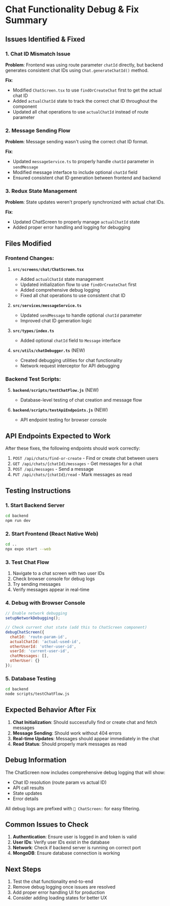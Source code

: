 # Chat Functionality Debug & Fix Summary

## Issues Identified & Fixed

### 1. **Chat ID Mismatch Issue**
**Problem**: Frontend was using route parameter `chatId` directly, but backend generates consistent chat IDs using `Chat.generateChatId()` method.

**Fix**: 
- Modified `ChatScreen.tsx` to use `findOrCreateChat` first to get the actual chat ID
- Added `actualChatId` state to track the correct chat ID throughout the component
- Updated all chat operations to use `actualChatId` instead of route parameter

### 2. **Message Sending Flow**
**Problem**: Message sending wasn't using the correct chat ID format.

**Fix**:
- Updated `messageService.ts` to properly handle `chatId` parameter in `sendMessage`
- Modified message interface to include optional `chatId` field
- Ensured consistent chat ID generation between frontend and backend

### 3. **Redux State Management**
**Problem**: State updates weren't properly synchronized with actual chat IDs.

**Fix**:
- Updated ChatScreen to properly manage `actualChatId` state
- Added proper error handling and logging for debugging

## Files Modified

### Frontend Changes:

1. **`src/screens/chat/ChatScreen.tsx`**
   - Added `actualChatId` state management
   - Updated initialization flow to use `findOrCreateChat` first
   - Added comprehensive debug logging
   - Fixed all chat operations to use consistent chat ID

2. **`src/services/messageService.ts`**
   - Updated `sendMessage` to handle optional `chatId` parameter
   - Improved chat ID generation logic

3. **`src/types/index.ts`**
   - Added optional `chatId` field to `Message` interface

4. **`src/utils/chatDebugger.ts`** (NEW)
   - Created debugging utilities for chat functionality
   - Network request interceptor for API debugging

### Backend Test Scripts:

5. **`backend/scripts/testChatFlow.js`** (NEW)
   - Database-level testing of chat creation and message flow

6. **`backend/scripts/testApiEndpoints.js`** (NEW)
   - API endpoint testing for browser console

## API Endpoints Expected to Work

After these fixes, the following endpoints should work correctly:

1. `POST /api/chats/find-or-create` - Find or create chat between users
2. `GET /api/chats/{chatId}/messages` - Get messages for a chat
3. `POST /api/messages` - Send a message
4. `PUT /api/chats/{chatId}/read` - Mark messages as read

## Testing Instructions

### 1. Start Backend Server
```bash
cd backend
npm run dev
```

### 2. Start Frontend (React Native Web)
```bash
cd ..
npx expo start --web
```

### 3. Test Chat Flow
1. Navigate to a chat screen with two user IDs
2. Check browser console for debug logs
3. Try sending messages
4. Verify messages appear in real-time

### 4. Debug with Browser Console
```javascript
// Enable network debugging
setupNetworkDebugging();

// Check current chat state (add this to ChatScreen component)
debugChatScreen({
  chatId: 'route-param-id',
  actualChatId: 'actual-used-id', 
  otherUserId: 'other-user-id',
  userId: 'current-user-id',
  chatMessages: [],
  otherUser: {}
});
```

### 5. Database Testing
```bash
cd backend
node scripts/testChatFlow.js
```

## Expected Behavior After Fix

1. **Chat Initialization**: Should successfully find or create chat and fetch messages
2. **Message Sending**: Should work without 404 errors
3. **Real-time Updates**: Messages should appear immediately in the chat
4. **Read Status**: Should properly mark messages as read

## Debug Information

The ChatScreen now includes comprehensive debug logging that will show:
- Chat ID resolution (route param vs actual ID)
- API call results
- State updates
- Error details

All debug logs are prefixed with `🐛 ChatScreen:` for easy filtering.

## Common Issues to Check

1. **Authentication**: Ensure user is logged in and token is valid
2. **User IDs**: Verify user IDs exist in the database
3. **Network**: Check if backend server is running on correct port
4. **MongoDB**: Ensure database connection is working

## Next Steps

1. Test the chat functionality end-to-end
2. Remove debug logging once issues are resolved
3. Add proper error handling UI for production
4. Consider adding loading states for better UX
